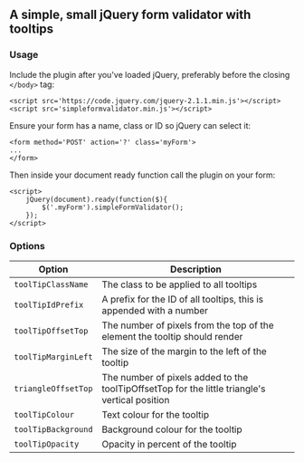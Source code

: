 A simple, small jQuery form validator with tooltips
---------------------------------------------------

### Usage

Include the plugin after you've loaded jQuery, preferably before the closing `</body>` tag:

```
<script src='https://code.jquery.com/jquery-2.1.1.min.js'></script>
<script src='simpleformvalidator.min.js'></script>
```

Ensure your form has a name, class or ID so jQuery can select it:

```
<form method='POST' action='?' class='myForm'>
...
</form>
```

Then inside your document ready function call the plugin on your form:

```
<script>
	jQuery(document).ready(function($){
		$('.myForm').simpleFormValidator();
	});
</script>
```

### Options
| Option              | Description |
| ------------------- | ----------- |
| `toolTipClassName`  | The class to be applied to all tooltips |
| `toolTipIdPrefix`   | A prefix for the ID of all tooltips, this is appended with a number |
| `toolTipOffsetTop`  | The number of pixels from the top of the element the tooltip should render |
| `toolTipMarginLeft` | The size of the margin to the left of the tooltip |
| `triangleOffsetTop` | The number of pixels added to the toolTipOffsetTop for the little triangle's vertical position |
| `toolTipColour`     | Text colour for the tooltip |
| `toolTipBackground` | Background colour for the tooltip |
| `toolTipOpacity`    | Opacity in percent of the tooltip |
